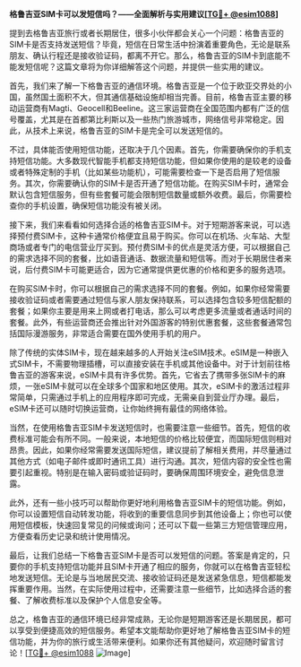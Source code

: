 **格鲁吉亚SIM卡可以发短信吗？——全面解析与实用建议[[TG💪+ @esim1088](https://t.me/s/esim1088)]**

提到去格鲁吉亚旅行或者长期居住，很多小伙伴都会关心一个问题：格鲁吉亚的SIM卡是否支持发送短信？毕竟，短信在日常生活中扮演着重要角色，无论是联系朋友、确认行程还是接收验证码，都离不开它。那么，格鲁吉亚的SIM卡到底能不能发短信呢？这篇文章将为你详细解答这个问题，并提供一些实用的建议。

首先，我们来了解一下格鲁吉亚的通信环境。格鲁吉亚是一个位于欧亚交界处的小国，虽然国土面积不大，但其通信基础设施却相当完善。目前，格鲁吉亚主要的移动运营商有Magti、Geocell和Beeline。这三家运营商在全国范围内都有广泛的信号覆盖，尤其是在首都第比利斯以及一些热门旅游城市，网络信号非常稳定。因此，从技术上来说，格鲁吉亚的SIM卡是完全可以发送短信的。

不过，具体能否使用短信功能，还取决于几个因素。首先，你需要确保你的手机支持短信功能。大多数现代智能手机都支持短信功能，但如果你使用的是较老的设备或者特殊定制的手机（比如某些功能机），可能需要检查一下是否启用了短信服务。其次，你需要确认你的SIM卡是否开通了短信功能。在购买SIM卡时，通常会默认包含短信服务，但有些套餐可能会限制短信数量或额外收费。最后，你需要检查你的手机设置，确保短信功能没有被关闭。

接下来，我们来看看如何选择合适的格鲁吉亚SIM卡。对于短期游客来说，可以选择预付费SIM卡，这种卡通常价格便宜且易于购买。你可以在机场、火车站、大型商场或者专门的电信营业厅买到。预付费SIM卡的优点是灵活方便，可以根据自己的需求选择不同的套餐，比如语音通话、数据流量和短信等。而对于长期居住者来说，后付费SIM卡可能更适合，因为它通常提供更优惠的价格和更多的服务选项。

在购买SIM卡时，你可以根据自己的需求选择不同的套餐。例如，如果你经常需要接收验证码或者需要通过短信与家人朋友保持联系，可以选择包含较多短信配额的套餐；如果你主要是用来上网或者打电话，那么可以考虑更多流量或者通话时间的套餐。此外，有些运营商还会推出针对外国游客的特别优惠套餐，这些套餐通常包括国际漫游服务，非常适合需要在国外使用手机的用户。

除了传统的实体SIM卡，现在越来越多的人开始关注eSIM技术。eSIM是一种嵌入式SIM卡，不需要物理插槽，可以直接安装在手机或其他设备中。对于计划前往格鲁吉亚的游客来说，eSIM卡具有许多优势。首先，它省去了携带多张SIM卡的麻烦，一张eSIM卡就可以在全球多个国家和地区使用。其次，eSIM卡的激活过程非常简单，只需通过手机上的应用程序即可完成，无需亲自到营业厅办理。最后，eSIM卡还可以随时切换运营商，让你始终拥有最佳的网络体验。

当然，在使用格鲁吉亚SIM卡发送短信时，也需要注意一些细节。首先，短信的收费标准可能会有所不同。一般来说，本地短信的价格比较便宜，而国际短信则相对昂贵。因此，如果你经常需要发送国际短信，建议提前了解相关费用，并尽量通过其他方式（如电子邮件或即时通讯工具）进行沟通。其次，短信内容的安全性也需要引起重视。特别是在输入密码或验证码时，要确保周围环境安全，避免信息泄露。

此外，还有一些小技巧可以帮助你更好地利用格鲁吉亚SIM卡的短信功能。例如，你可以设置短信自动转发功能，将收到的重要信息同步到其他设备上；你也可以使用短信模板，快速回复常见的问候或询问；还可以下载一些第三方短信管理应用，方便查看历史记录和统计使用情况。

最后，让我们总结一下格鲁吉亚SIM卡是否可以发短信的问题。答案是肯定的，只要你的手机支持短信功能并且SIM卡开通了相应的服务，你就可以在格鲁吉亚轻松地发送短信。无论是与当地居民交流、接收验证码还是发送紧急信息，短信都能发挥重要作用。当然，在实际使用过程中，还需要注意一些细节，比如选择合适的套餐、了解收费标准以及保护个人信息安全等。

总之，格鲁吉亚的通信环境已经非常成熟，无论你是短期游客还是长期居民，都可以享受到便捷高效的短信服务。希望本文能帮助你更好地了解格鲁吉亚SIM卡的短信功能，并为你的旅行或生活带来便利。如果你还有其他疑问，欢迎随时留言讨论！[[TG💪+ @esim1088](https://t.me/s/esim1088) ![Image](https://i.postimg.cc/4NQfJmqS/Snipaste-2025-05-13-00-14-12.png)]